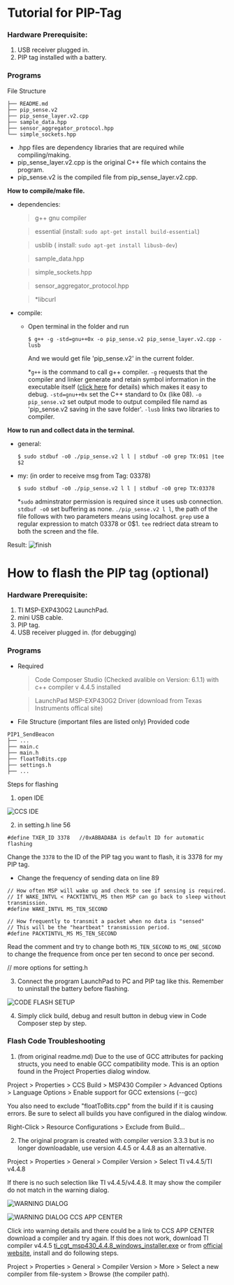 # Tutorial for PIP-Tag

### Hardware Prerequisite:
 1. USB receiver plugged in.
 2. PIP tag installed with a battery.

### Programs

File Structure

```
├── README.md
├── pip_sense.v2
├── pip_sense_layer.v2.cpp
├── sample_data.hpp
├── sensor_aggregator_protocol.hpp
└── simple_sockets.hpp
```

- .hpp files are dependency libraries that are required while compiling/making.  
- pip_sense_layer.v2.cpp is the original C++ file which contains the program.
- pip_sense.v2 is the compiled file from pip_sense_layer.v2.cpp.

 **How to compile/make file.**

- dependencies:
  > g++ gnu compiler

  > essential (install: `sudo apt-get install build-essential`)
 
  > usblib ( install: `sudo apt-get install libusb-dev`)
 
  > sample_data.hpp
 
  > simple_sockets.hpp
 
  > sensor_aggregator_protocol.hpp
 
  > *libcurl

- compile:

  - Open terminal in the folder and run

    `$ g++ -g -std=gnu++0x -o pip_sense.v2 pip_sense_layer.v2.cpp -lusb`
    
    And we would get file 'pip_sense.v2' in the current folder.
    
    *`g++` is the command to call g++ compiler. `-g` requests that the compiler and linker generate and retain symbol information in the executable itself ([click here](https://stackoverflow.com/questions/5179202/gcc-g-what-will-happen) for details) which makes it easy to debug. `-std=gnu++0x` set the C++ standard to 0x (like 08). `-o pip_sense.v2` set output mode to output compiled file namd as 'pip_sense.v2 saving in the save folder'. `-lusb` links two libraries to compiler.

 **How to run and collect data in the terminal.**

- general: 
  
  `$ sudo stdbuf -o0 ./pip_sense.v2 l l | stdbuf -o0 grep TX:0$1 |tee $2`

- my: (in order to receive msg from Tag: 03378)
  
  `$ sudo stdbuf -o0 ./pip_sense.v2 l l | stdbuf -o0 grep TX:03378`
  
  *`sudo` adminstrator permission is required since it uses usb connection. `stdbuf -o0` set buffering as none. `./pip_sense.v2 l l`, the path of the file follows with two parameters means using localhost. `grep` use a regular expression to match 03378 or 0$1. `tee` redriect data stream to both the screen and the file.
   
Result:
![finish](images/screen.png)


# How to flash the PIP tag (optional)

### Hardware Prerequisite:
 1. TI MSP-EXP430G2 LaunchPad.
 2. mini USB cable.
 3. PIP tag.
 4. USB receiver plugged in. (for debugging)

### Programs
- Required 
  > Code Composer Studio (Checked avalible on Version: 6.1.1) with c++ compiler v 4.4.5 installed
  
  > LaunchPad MSP-EXP430G2 Driver (download from Texas Instruments offical site)

- File Structure (important files are listed only) Provided code
```
PIP1_SendBeacon
├── ...
├── main.c
├── main.h
├── floatToBits.cpp
├── settings.h
├── ...
```

Steps for flashing

 1. open IDE
 
 ![CCS IDE](images/IDE.png)
 
 2. in setting.h line 56 
 
 ```
 #define TXER_ID 3378	//0xABBADABA is default ID for automatic flashing
 ```
 Change the `3378` to the ID of the PIP tag you want to flash, it is 3378 for my PIP tag.

   - Change the frequency of sending data on line 89
 ```
 // How often MSP will wake up and check to see if sensing is required.
 // If WAKE_INTVL < PACKTINTVL_MS then MSP can go back to sleep without transmission.
 #define WAKE_INTVL MS_TEN_SECOND

 // How frequently to transmit a packet when no data is "sensed"
 // This will be the "heartbeat" transmission period.
 #define PACKTINTVL_MS MS_TEN_SECOND
 ```
   Read the comment and try to change both `MS_TEN_SECOND` to `MS_ONE_SECOND` to change the frequence from once per ten second to once per second.
 
 // more options for setting.h
 
 
 3. Connect the program LaunchPad to PC and PIP tag like this. Remember to uninstall the battery before flashing.
 
  ![CODE FLASH SETUP](images/setup.jpg)
 
 4. Simply click build, debug and result button in debug view in Code Composer step by step. 
 
 
### Flash Code Troubleshooting
  
  1. (from original readme.md) Due to the use of GCC attributes for packing structs, you need to enable GCC compatibility mode. This is an option found in the Project Properties dialog window.

   Project > Properties > CCS Build > MSP430 Compiler > Advanced Options > Language Options > Enable support for GCC extensions (--gcc)

   You also need to exclude "floatToBits.cpp" from the build if it is causing errors.  Be sure to select all builds you have configured in the dialog window.

   Right-Click > Resource Configurations > Exclude from Build...
  
  2. The original program is created with compiler version 3.3.3 but is no longer downloadable, use version 4.4.5 or 4.4.8 as an alternative.
  
  Project > Properties > General > Compiler Version > Select TI v4.4.5/TI v4.4.8
  
  If there is no such selection like TI v4.4.5/v4.4.8. It may show the compiler do not match in the warning dialog.
  
  ![WARNING DIALOG](images/warning.png)
  
  ![WARNING DIALOG](images/ccsappcenter.png)
  CCS APP CENTER
  
  Click into warning details and there could be a link to CCS APP CENTER download a compiler and try again. If this does not work, download TI compiler v4.4.5 [ti_cgt_msp430_4.4.8_windows_installer.exe](downloads) or from [official website](http://software-dl.ti.com/codegen/non-esd/downloads/download.htm#MSP430), install and do following steps.
  
  Project > Properties > General > Compiler Version > More > Select a new compiler from file-system > Browse (the compiler path).







